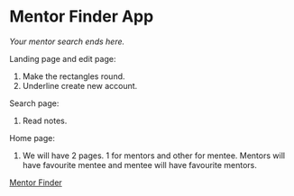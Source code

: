 # Mentor Finder App
*Your mentor search ends here.*

Landing page and edit page:

1. Make the rectangles round.
2. Underline create new account.

Search page:

1. Read notes.

Home page:

1. We will have 2 pages. 1 for mentors and other for mentee. Mentors will have favourite mentee and mentee will have favourite mentors.





[Mentor Finder](https://nahomebssa.github.io/mentor-app/)
